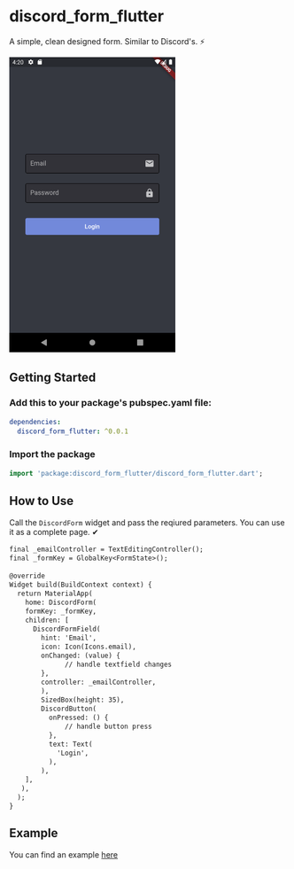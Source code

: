 # discord_form_flutter

A simple, clean designed form. Similar to Discord's. ⚡

<img src="screenshot.png" alt="screenshot" width="300"/>


## Getting Started

### Add this to your package's pubspec.yaml file:

```yaml
dependencies:
  discord_form_flutter: ^0.0.1
```

### Import the package

```dart
import 'package:discord_form_flutter/discord_form_flutter.dart';
```

## How to Use

Call the `DiscordForm` widget and pass the reqiured parameters.
You can use it as a complete page. ✔

```
final _emailController = TextEditingController();
final _formKey = GlobalKey<FormState>();

@override
Widget build(BuildContext context) {
  return MaterialApp(
    home: DiscordForm(
    formKey: _formKey,
    children: [
      DiscordFormField(
        hint: 'Email',
        icon: Icon(Icons.email),
        onChanged: (value) {
              // handle textfield changes
        },
        controller: _emailController,
        ),
        SizedBox(height: 35),
        DiscordButton(
          onPressed: () {
              // handle button press
          },
          text: Text(
            'Login',
          ),
        ),
    ],
   ),
  );
}
```

## Example

You can find an example [here](https://github.com/AymanProjects/discord_form_flutter/blob/master/example/lib/main.dart)

